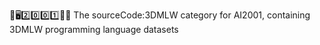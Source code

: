  🧠️🖥️2️⃣️0️⃣️0️⃣️1️⃣️💾️📜️ The sourceCode:3DMLW category for AI2001, containing 3DMLW programming language datasets 
